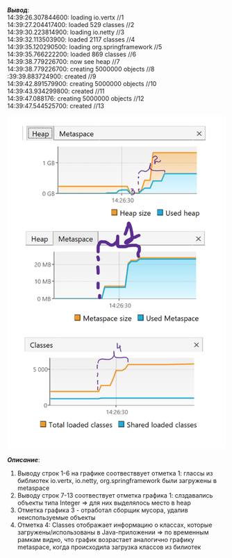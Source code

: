 ***Вывод***: 
<br>14:39:26.307844600: loading io.vertx //1
<br>14:39:27.204417400: loaded 529 classes //2
<br>14:39:30.223814900: loading io.netty //3
<br>14:39:32.113503900: loaded 2117 classes //4
<br>14:39:35.120290500: loading org.springframework //5
<br>14:39:35.766222200: loaded 869 classes //6
<br>14:39:38.779226700: now see heap //7
<br>14:39:38.779226700: creating 5000000 objects //8
<br>:39:39.883724900: created //9
<br>14:39:42.891579900: creating 5000000 objects //10
<br>14:39:43.934299800: created //11
<br>14:39:47.088176: creating 5000000 objects //12
<br>14:39:47.544525700: created //13

![Скриншоты графиков](image.png)

***Описание***:
1) Выводу строк 1-6 на графике соотвестввует отметка 1: глассы из библиотек io.vertx, io.netty, org.springframework были загружены в metaspace
2) Выводу строк 7-13 соотвествует отметка графика 1: слздавались объекты типа Integer => для них выделялось место в heap
3) Отметка графика 3 - отработал сборщик мусора, удалив неиспользуемые объекты
4) Отметка 4: Classes отображает информацию о классах, которые загружены/использованы в Java-приложении => по временным рамкам видно, что график возрастает аналогично графику metaspace, когда происходила загрузка классов из билиотек
